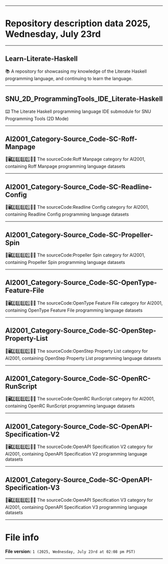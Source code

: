 
***

# Repository description data 2025, Wednesday, July 23rd

---

## Learn-Literate-Haskell

📚️ A repository for showcasing my knowledge of the Literate Haskell programming language, and continuing to learn the language. 

---

## SNU_2D_ProgrammingTools_IDE_Literate-Haskell

⌨️ The Literate Haskell programming language IDE submodule for SNU Programming Tools (2D Mode)

---

## AI2001_Category-Source_Code-SC-Roff-Manpage

🧠️🖥️2️⃣️0️⃣️0️⃣️1️⃣️💾️📜️ The sourceCode:Roff Manpage category for AI2001, containing Roff Manpage programming language datasets

---

## AI2001_Category-Source_Code-SC-Readline-Config

🧠️🖥️2️⃣️0️⃣️0️⃣️1️⃣️💾️📜️ The sourceCode:Readline Config category for AI2001, containing Readline Config programming language datasets

---

## AI2001_Category-Source_Code-SC-Propeller-Spin

🧠️🖥️2️⃣️0️⃣️0️⃣️1️⃣️💾️📜️ The sourceCode:Propeller Spin category for AI2001, containing Propeller Spin programming language datasets

---

## AI2001_Category-Source_Code-SC-OpenType-Feature-File

🧠️🖥️2️⃣️0️⃣️0️⃣️1️⃣️💾️📜️ The sourceCode:OpenType Feature File category for AI2001, containing OpenType Feature File programming language datasets

---

## AI2001_Category-Source_Code-SC-OpenStep-Property-List

🧠️🖥️2️⃣️0️⃣️0️⃣️1️⃣️💾️📜️ The sourceCode:OpenStep Property List category for AI2001, containing OpenStep Property List programming language datasets

---

## AI2001_Category-Source_Code-SC-OpenRC-RunScript

🧠️🖥️2️⃣️0️⃣️0️⃣️1️⃣️💾️📜️ The sourceCode:OpenRC RunScript category for AI2001, containing OpenRC RunScript programming language datasets

---

## AI2001_Category-Source_Code-SC-OpenAPI-Specification-V2

🧠️🖥️2️⃣️0️⃣️0️⃣️1️⃣️💾️📜️ The sourceCode:OpenAPI Specification V2 category for AI2001, containing OpenAPI Specification V2 programming language datasets

---

## AI2001_Category-Source_Code-SC-OpenAPI-Specification-V3

🧠️🖥️2️⃣️0️⃣️0️⃣️1️⃣️💾️📜️ The sourceCode:OpenAPI Specification V3 category for AI2001, containing OpenAPI Specification V3 programming language datasets

***

# File info

**File version:** `1 (2025, Wednesday, July 23rd at 02:08 pm PST)`

***


